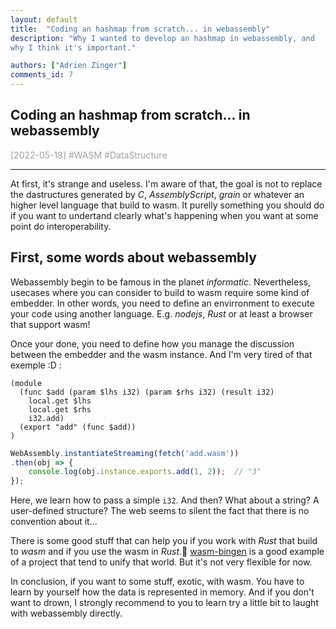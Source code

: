 ```yaml
---
layout: default
title:  "Coding an hashmap from scratch... in webassembly"
description: "Why I wanted to develop an hashmap in webassembly, and
why I think it's important."

authors: ["Adrien Zinger"]
comments_id: 7
---
```


## Coding an hashmap from scratch... in webassembly
<span style="color: #A0A0A0">[2022-05-18] \#WASM \#DataStructure

---


At first, it's strange and useless. I'm aware of that, the goal is not
to replace the dastructures generated by *C*, *AssemblyScript*, *grain* or
whatever an higher level language that build to wasm. It purelly something
you should do if you want to undertand clearly what's happening when you want
at some point do interoperability.

## First, some words about webassembly

Webassembly begin to be famous in the planet *informatic*. Nevertheless,
usecases where you can consider to build to wasm require some kind of embedder.
In other words, you need to define an envirronment to execute your code using
another language. E.g. *nodejs*, *Rust* or at least a browser that support wasm!

Once your done, you need to define how you manage the discussion between the
embedder and the wasm instance. And I'm very tired of that exemple :D :

```wat
(module
  (func $add (param $lhs i32) (param $rhs i32) (result i32)
    local.get $lhs
    local.get $rhs
    i32.add)
  (export "add" (func $add))
)
```

```js
WebAssembly.instantiateStreaming(fetch('add.wasm'))
.then(obj => {
    console.log(obj.instance.exports.add(1, 2));  // "3"
});
```

Here, we learn how to pass a simple `i32`. And then? What about a string? A
user-defined structure? The web seems to silent the fact that there is no
convention about it...

There is some good stuff that can help you if you work with
*Rust* that build to *wasm* and if you use the wasm in *Rust*.🐍
[wasm-bingen](https://github.com/rustwasm/wasm-bindgen) is a good example of
a project that tend to unify that world. But it's not very flexible for now.

In conclusion, if you want to some stuff, exotic, with wasm. You have to learn by
yourself how the data is represented in memory. And if you don't want to drown, I
strongly recommend to you to learn try a little bit to laught with webassembly directly.


